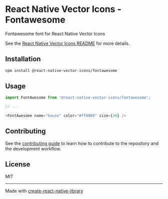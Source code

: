 # React Native Vector Icons - Fontawesome

Fontawesome font for React Native Vector Icons

See the [React Native Vector Icons README](../../README.md) for more details.

## Installation

```sh
npm install @react-native-vector-icons/fontawesome
```

## Usage

```js
import FontAwesome from '@react-native-vector-icons/fontawesome';

// ...

<FontAwesome name="house" color="#ff0000" size={20} />
```

## Contributing

See the [contributing guide](../../CONTRIBUTING.md) to learn how to contribute to the repository and the development workflow.

## License

MIT

---

Made with [create-react-native-library](https://github.com/callstack/react-native-builder-bob)
